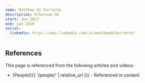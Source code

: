 ```yaml
---
name: Matthew di Ferrante
description: Ethereum OG
start: Jun 2017
end: Jan 2019
social:
  linkedin: https://www.linkedin.com/in/matthewdiferrante/
---
```


## References

This page is referenced from the following articles and videos:

- [People]({{ '/people/' | relative_url }}) - Referenced in content
